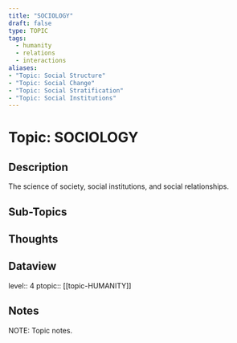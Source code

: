 ```yaml
---
title: "SOCIOLOGY"
draft: false
type: TOPIC
tags:
  - humanity
  - relations
  - interactions
aliases: 
- "Topic: Social Structure"
- "Topic: Social Change"
- "Topic: Social Stratification"
- "Topic: Social Institutions"
---
```

# Topic: SOCIOLOGY
## Description
The science of society, social institutions, and social relationships.

## Sub-Topics

## Thoughts

## Dataview
level:: 4
ptopic:: [[topic-HUMANITY]]

## Notes
NOTE: Topic notes.